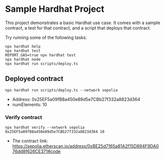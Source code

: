 # Sample Hardhat Project

This project demonstrates a basic Hardhat use case. It comes with a sample contract, a test for that contract, and a script that deploys that contract.

Try running some of the following tasks:

```shell
npx hardhat help
npx hardhat test
REPORT_GAS=true npx hardhat test
npx hardhat node
npx hardhat run scripts/deploy.ts
```


## Deployed contract
```shell
npx hardhat run scripts/deploy.ts --network sepolia
```
- Address: 0x25EF5a09fB8a450e89d5e7CBb27f332a8823d364
- numElements: 10

### Verify contract 
```shell
npx hardhat verify --network sepolia 0x25EF5a09fB8a450e89d5e7CBb27f332a8823d364 10
```
- The contract link: https://sepolia.etherscan.io/address/0xBE25d7165a81A2f15D894F9DA076dd8f626CE371#code